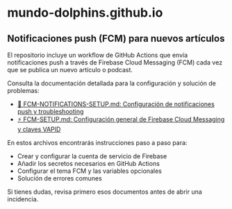 # mundo-dolphins.github.io

## Notificaciones push (FCM) para nuevos artículos

El repositorio incluye un workflow de GitHub Actions que envía notificaciones push a través de Firebase Cloud Messaging (FCM) cada vez que se publica un nuevo artículo o podcast.

Consulta la documentación detallada para la configuración y solución de problemas:

- [🔔 FCM-NOTIFICATIONS-SETUP.md: Configuración de notificaciones push y troubleshooting](./FCM-NOTIFICATIONS-SETUP.md)
- [⚡ FCM-SETUP.md: Configuración general de Firebase Cloud Messaging y claves VAPID](./FCM-SETUP.md)

En estos archivos encontrarás instrucciones paso a paso para:
- Crear y configurar la cuenta de servicio de Firebase
- Añadir los secretos necesarios en GitHub Actions
- Configurar el tema FCM y las variables opcionales
- Solución de errores comunes

Si tienes dudas, revisa primero esos documentos antes de abrir una incidencia.